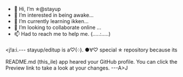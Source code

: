 - 👋 Hi, I’m ✯@stayup
- 👀 I’m interested in being awake...
- 🌱 I’m currently learning ikken...
- 💞️ I’m looking to collaborate online ...
- 📫 Had to reach me to help me. (.....:.....)

<j!a:i.---
stayup/editup is a♡(༶). ●∀♡ special ✯ repository because its README.md (this_ile) app heared your GitHub profile.
You can click the Preview link to take a look at your changes.
---A>J
